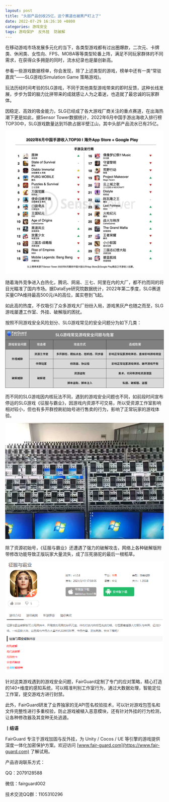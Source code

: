 ```yaml
---
layout: post
title: "头部产品创收25亿，这个赛道也被黑产盯上了"
date: 2022-07-29 16:26:10 +0800
categories: 游戏安全
tags: 游戏保护  反外挂  防破解
---
```


在移动游戏市场发展多元化的当下，各类型游戏都有过出圈爆款，二次元、卡牌类、休闲类、女性向、FPS、MOBA等等类型轮番上阵，满足不同玩家群体的不同需求，在获得众多拥趸的同时，流水纪录也是屡创新高。<!-- more -->  

参看一些游戏数据榜单，你会发现，除了上述类型的游戏，榜单中还有一类“常驻嘉宾”——SLG游戏(Simulation Game 策略游戏)。  

玩法历经时间考验的SLG游戏，不同于其他类型游戏带来的即时反馈，这种长线发展，步步为营的脑力比拼带来的成就感让人为之着迷，也造就了最忠诚的玩家群体。  

因稳定、高效的吸金能力，SLG已经成了各大游戏厂商关注的重点赛道，在出海热潮下更是如此，据Sensor Tower数据统计，2022年6月中国手游出海收入排行榜TOP30中，SLG游戏数量达到15款占据半壁江山，其中头部产品流水已有25亿。  

![315_21](/assets/res/202103/2022年6月游戏出海排名.png)  

随着海外竞争进入白热化，腾讯、网易、三七、阿里在内的大厂，都不约而同的将目光瞄准了国内市场。据DataEye研究院数据统计，2022年第二季度，SLG赛道买量CPA维持最高500元/A的高位，属实卷到飞起。  

如此高的热度，不仅吸引了众多游戏大厂纷纷入局，游戏黑灰产也随之而至，SLG游戏屡遭工作室、外挂、破解版的困扰。  

按照不同游戏安全风险划分、SLG游戏常见的安全问题分为如下几类：  

![315_21](/assets/res/202103/slg.png)  

而不同的SLG游戏因内核玩法不同，遇到的游戏安全问题也不同，如前段时间宣布停运的SLG游戏《征服与霸业》，因游戏内资源不可交易，所以受资源工作室影响相对较小，但也有多开群控刷初始号进行售卖的行为，影响了正常玩家的游戏体验。  

![315_21](/assets/res/202103/群控工作室.png)  

除了资源初始号，《征服与霸业》还遭遇了强力的破解攻击，网络上各种破解版附带修改功能导致正版玩家大量流失，成了压死骆驼的最后一根稻草。  

![315_21](/assets/res/202103/征服与霸业破解版.png)  

针对这类游戏遇到的游戏安全问题，FairGuard定制了专门的应对策略，精心打造的140+维度的感知系统，可以精准判别工作室行为，通过大数据处理，智能定位工作室，提交游戏方进行封禁。  

此外，FairGuard研发了业界独家的无API签名校验技术，可以针对游戏包签名和文件完整性进行多重校验，防止游戏被植入恶意模块，还有针对外挂的行为检测，让各种修改器及其变种无处逃遁。  

**丨结语**  

FairGuard 专注于游戏加固与反外挂，为 Unity / Cocos / UE 等引擎的游戏提供深度一体化加密保护方案。欢迎访问 [www.fair-guard.com](https://www.fair-guard.com) 了解试用。    

产品咨询联系方式：  

QQ：2079128588  

微信：fairguard002  

技术交流QQ群：1105310296  